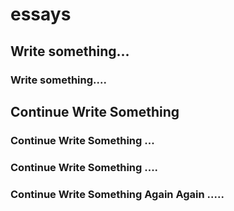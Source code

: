 # essays
## Write something...
### Write something....
## Continue Write Something
### Continue Write Something ...
### Continue Write Something ....
### Continue Write Something Again Again .....
